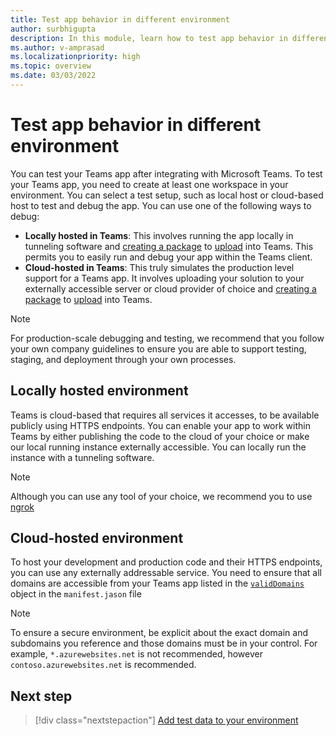 ```yaml
---
title: Test app behavior in different environment
author: surbhigupta
description: In this module, learn how to test app behavior in different environment
ms.author: v-amprasad
ms.localizationpriority: high
ms.topic: overview
ms.date: 03/03/2022
---
```


# Test app behavior in different environment

You can test your Teams app after integrating with Microsoft Teams. To test your Teams app, you need to create at least one workspace in your environment. You can select a test setup, such as local host or cloud-based host to test and debug the app. You can use one of the following ways to debug:

* **Locally hosted in Teams**: This involves running the app locally in tunneling software and [creating a package](~/concepts/build-and-test/apps-package.md) to [upload](~/concepts/deploy-and-publish/apps-upload.md) into Teams. This permits you to easily run and debug your app within the Teams client.
* **Cloud-hosted in Teams**: This truly simulates the production level support for a Teams app. It involves uploading your solution to your externally accessible server or cloud provider of choice and [creating a package](~/concepts/build-and-test/apps-package.md) to [upload](~/concepts/deploy-and-publish/apps-upload.md) into Teams.

> [!NOTE]
> For production-scale debugging and testing, we recommend that you follow your own company guidelines to ensure you are able to support testing, staging, and deployment through your own processes.

## Locally hosted environment

Teams is cloud-based that requires all services it accesses, to be available publicly using HTTPS endpoints. You can enable your app to work within Teams by either publishing the code to the cloud of your choice or make our local running instance externally accessible. You can locally run the instance with a tunneling software.

> [!NOTE]
> Although you can use any tool of your choice, we recommend you to use [ngrok](https://ngrok.com/download)

## Cloud-hosted environment

To host your development and production code and their HTTPS endpoints, you can use any externally addressable service. You need to ensure that all domains are accessible from your Teams app listed in the [`validDomains`](~/resources/schema/manifest-schema.md#validdomains) object in the `manifest.jason` file

> [!NOTE]
> To ensure a secure environment, be explicit about the exact domain and subdomains you reference and those domains must be in your control. For example, `*.azurewebsites.net` is not recommended, however `contoso.azurewebsites.net` is recommended.

## Next step

> [!div class="nextstepaction"]
> [Add test data to your environment](~/concepts/build-and-test/test-data.md)
